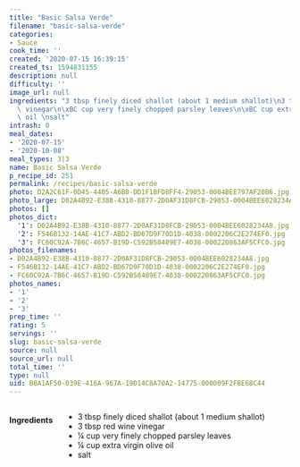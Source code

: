 ```yaml
---
title: "Basic Salsa Verde"
filename: "basic-salsa-verde"
categories:
- Sauce
cook_time: ''
created: '2020-07-15 16:39:15'
created_ts: 1594831155
description: null
difficulty: ''
image_url: null
ingredients: "3 tbsp finely diced shallot (about 1 medium shallot)\n3 tbsp red wine\
  \ vinegar\n\xBC cup very finely chopped parsley leaves\n\xBC cup extra virgin olive\
  \ oil \nsalt"
intrash: 0
meal_dates:
- '2020-07-15'
- '2020-10-08'
meal_types: 3|3
name: Basic Salsa Verde
p_recipe_id: 251
permalink: /recipes/basic-salsa-verde
photo: D2A2C61F-0D45-4405-A6B0-DD1F1BFD8FF4-29053-0004BEE797AF20B6.jpg
photo_large: D02A4B92-E38B-4310-8877-2D0AF31D8FCB-29053-0004BEE6028234A8.jpg
photos: []
photos_dict:
  '1': D02A4B92-E38B-4310-8877-2D0AF31D8FCB-29053-0004BEE6028234A8.jpg
  '2': F546B132-14AE-41C7-ABD2-BD67D9F70D1D-4038-0002206C2E274EF0.jpg
  '3': FC60C92A-7B6C-4657-B19D-C592B58489E7-4038-000220863AF5CFC0.jpg
photos_filenames:
- D02A4B92-E38B-4310-8877-2D0AF31D8FCB-29053-0004BEE6028234A8.jpg
- F546B132-14AE-41C7-ABD2-BD67D9F70D1D-4038-0002206C2E274EF0.jpg
- FC60C92A-7B6C-4657-B19D-C592B58489E7-4038-000220863AF5CFC0.jpg
photos_names:
- '1'
- '2'
- '3'
prep_time: ''
rating: 5
servings: ''
slug: basic-salsa-verde
source: null
source_url: null
total_time: ''
type: null
uid: B8A1AF50-039E-416A-967A-19D14C8A70A2-14775-000009F2FBE6BC44
---
```

<div class="large-8 medium-7 columns" id="writeup">	</div><!-- #writeup -->
</div><!-- #row-one -->
<div class="row" id="row-two">	<div class="medium-4 small-5 columns"><h4 id="ingredients">Ingredients</h4><div class="box box-ingredients content"><ul>
<li>3 tbsp finely diced shallot (about 1 medium shallot)</li>
<li>3 tbsp red wine vinegar</li>
<li>¼ cup very finely chopped parsley leaves</li>
<li>¼ cup extra virgin olive oil</li>
<li>salt</li>
</ul>
</div>	</div>	<div class="medium-6 small-7 columns">	</div>	<div class="medium-2 columns" id="photo-sidebar">